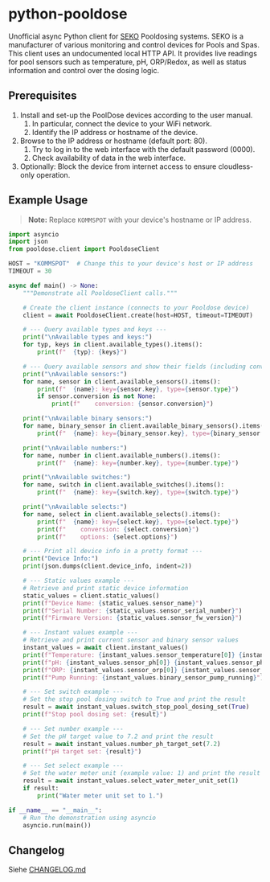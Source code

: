 # python-pooldose
Unofficial async Python client for [SEKO](https://www.seko.com/) Pooldosing systems. SEKO is a manufacturer of various monitoring and control devices for Pools and Spas.
This client uses an undocumented local HTTP API. It provides live readings for pool sensors such as temperature, pH, ORP/Redox, as well as status information and control over the dosing logic.

## Prerequisites
1. Install and set-up the PoolDose devices according to the user manual.
   1. In particular, connect the device to your WiFi network.
   2. Identify the IP address or hostname of the device.
2. Browse to the IP address or hostname (default port: 80).
   1. Try to log in to the web interface with the default password (0000).
   2. Check availability of data in the web interface.
3. Optionally: Block the device from internet access to ensure cloudless-only operation.

## Example Usage
> **Note:** Replace `KOMMSPOT` with your device's hostname or IP address.

```python
import asyncio
import json
from pooldose.client import PooldoseClient

HOST = "KOMMSPOT"  # Change this to your device's host or IP address
TIMEOUT = 30

async def main() -> None:
    """Demonstrate all PooldoseClient calls."""

    # Create the client instance (connects to your Pooldose device)
    client = await PooldoseClient.create(host=HOST, timeout=TIMEOUT)

    # --- Query available types and keys ---
    print("\nAvailable types and keys:")
    for typ, keys in client.available_types().items():
        print(f"  {typ}: {keys}")

    # --- Query available sensors and show their fields (including conversion if present) ---
    print("\nAvailable sensors:")
    for name, sensor in client.available_sensors().items():
        print(f"  {name}: key={sensor.key}, type={sensor.type}")
        if sensor.conversion is not None:
            print(f"    conversion: {sensor.conversion}")

    print("\nAvailable binary sensors:")
    for name, binary_sensor in client.available_binary_sensors().items():
        print(f"  {name}: key={binary_sensor.key}, type={binary_sensor.type}")

    print("\nAvailable numbers:")
    for name, number in client.available_numbers().items():
        print(f"  {name}: key={number.key}, type={number.type}")

    print("\nAvailable switches:")
    for name, switch in client.available_switches().items():
        print(f"  {name}: key={switch.key}, type={switch.type}")

    print("\nAvailable selects:")
    for name, select in client.available_selects().items():
        print(f"  {name}: key={select.key}, type={select.type}")
        print(f"    conversion: {select.conversion}")
        print(f"    options: {select.options}")

    # --- Print all device info in a pretty format ---
    print("Device Info:")
    print(json.dumps(client.device_info, indent=2))

    # --- Static values example ---
    # Retrieve and print static device information
    static_values = client.static_values()
    print(f"Device Name: {static_values.sensor_name}")
    print(f"Serial Number: {static_values.sensor_serial_number}")
    print(f"Firmware Version: {static_values.sensor_fw_version}")

    # --- Instant values example ---
    # Retrieve and print current sensor and binary sensor values
    instant_values = await client.instant_values()
    print(f"Temperature: {instant_values.sensor_temperature[0]} {instant_values.sensor_temperature[1]}")
    print(f"pH: {instant_values.sensor_ph[0]} {instant_values.sensor_ph[1]}")
    print(f"ORP: {instant_values.sensor_orp[0]} {instant_values.sensor_orp[1]}")
    print(f"Pump Running: {instant_values.binary_sensor_pump_running}")

    # --- Set switch example ---
    # Set the stop pool dosing switch to True and print the result
    result = await instant_values.switch_stop_pool_dosing_set(True)
    print(f"Stop pool dosing set: {result}")

    # --- Set number example ---
    # Set the pH target value to 7.2 and print the result
    result = await instant_values.number_ph_target_set(7.2)
    print(f"pH target set: {result}")

    # --- Set select example ---
    # Set the water meter unit (example value: 1) and print the result if successful
    result = await instant_values.select_water_meter_unit_set(1)
    if result:
        print("Water meter unit set to 1.")

if __name__ == "__main__":
    # Run the demonstration using asyncio
    asyncio.run(main())
```

## Changelog

Siehe [CHANGELOG.md](CHANGELOG.md)
